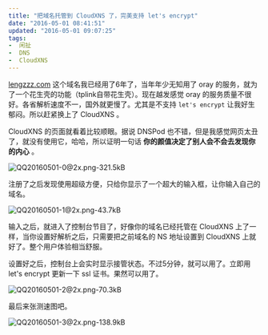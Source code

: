 ```yaml
---
title: "把域名托管到 CloudXNS 了，完美支持 let's encrypt"
date: "2016-05-01 08:41:51"
updated: "2016-05-01 09:07:25"
tags:
-  闲扯
-  DNS
-  CloudXNS
---
```



[lengzzz.com](https://lengzzz.com) 这个域名我已经用了6年了，当年年少无知用了 oray 的服务，就为了一个花生壳的功能（tplink自带花生壳）。现在越发感觉 oray 的服务质量不很好。各省解析速度不一，国外就更慢了。尤其是不支持 `let's encrypt` 让我好生郁闷。所以赶紧换上了 CloudXNS 。

CloudXNS 的页面就看着比较顺眼。据说 DNSPod 也不错，但是我感觉网页太丑了，就没有使用它，哈哈，所以证明一句话 **你的颜值决定了别人会不会去发现你的内心** 。

![QQ20160501-0@2x.png-321.5kB][1]

注册了之后发现使用超级方便，只给你显示了一个超大的输入框，让你输入自己的域名。

![QQ20160501-1@2x.png-43.7kB][2]

输入之后，就进入了控制台节目了，好像你的域名已经托管在 CloudXNS 上了一样，当你设置好解析之后，只需要把之前域名的 NS 地址设置到 CloudXNS 上就好了。整个用户体验相当舒服。

设置好之后，控制台上会实时显示接管状态。不过5分钟，就可以用了。立即用 let's encrypt 更新一下 ssl 证书。果然可以用了。

![QQ20160501-2@2x.png-70.3kB][3]

最后来张测速图吧。

![QQ20160501-3@2x.png-138.9kB][4]

  [1]: http://static.zybuluo.com/zwh8800/gmz55dfpsc6k07y0ctrcf80y/QQ20160501-0@2x.png
  [2]: http://static.zybuluo.com/zwh8800/cpgnk0wkgntpg08az7heqecr/QQ20160501-1@2x.png
  [3]: http://static.zybuluo.com/zwh8800/a3cvhjcpf7v0d965cnxeceqo/QQ20160501-2@2x.png
  [4]: http://static.zybuluo.com/zwh8800/nh72858jdjk7fwt42x1us6rp/QQ20160501-3@2x.png
